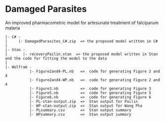 # Damaged Parasites
An improved pharmacometric model for artesunate treatment of falciparum malaria

	
	|- C# -
	|	  |- DamagedParasites_C#.zip  => the proposed model written in C#
	|
	|- Stan - 
	|	    |- recoveryPailin.stan	=> the proposed model written in Stan and the code for fitting the model to the data
	|
	|- Wolfram -
			   |- Figure2and4-PL.nb   =>  code for generating Figure 2 and 4
			   |- Figure2and4-WP.nb	  =>  code for generating Figure 2 and 4
			   |- Figure3.nb          =>  code for generating Figure 3
			   |- Figure5.nb          =>  code for generating Figure 5
			   |- Figure6.nb          =>  code for generating Figure 6 
			   |- PL-stan-output.zip  =>  Stan output for Pailin
			   |- WP-stan-output.zip  =>  Stan output for Wang Pha
			   |- PLsummary.csv       =>  Stan output summary
			   |- WPsummary.csv       =>  Stan output summary
			   
